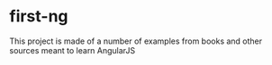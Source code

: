first-ng
========
This project is made of a number of examples from books and other sources meant to learn AngularJS
